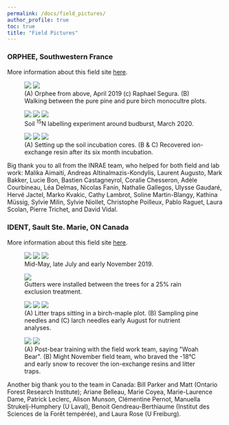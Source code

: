 ```yaml
---
permalink: /docs/field_pictures/
author_profile: true
toc: true
title: "Field Pictures"
---
```


### ORPHEE, Southwestern France
More information about this field site [here](https://sites.google.com/view/orpheeexperiment/home). 
<br>

<figure class="half">
	<a height="400" href="/img/orphee_above.jpg"><img src="/img/orphee_above.jpg"></a>
	<a height="400" href="/img/orphee_laurent.jpg"><img src="/img/orphee_laurent.jpg"></a>
	<figcaption> (A) Orphee from above, April 2019 (c) Raphael Segura. (B) Walking between the pure pine and pure birch monocultre plots. </figcaption>
</figure>   

<figure class="third">
	<a height="400" href="/img/orphee_label_prep.jpg"><img src="/img/orphee_label_prep.jpg"></a>
    <a height="400" href="/img/orphee_label.jpg"><img src="/img/orphee_label.jpg"></a>
    <a height="400" href="/img/orphee_leaves_T1.jpg"><img src="/img/orphee_leaves_T1.jpg"></a>
    <figcaption> Soil <sup>15</sup>N labelling experiment around budburst, March 2020. </figcaption>
</figure>   

<figure class="third">
	<a height="400" href="/img/orphee_raison_group.jpg"><img src="/img/orphee_raison_group.jpg"></a>
    <a height="400" href="/img/orphee_me_resine.png"><img src="/img/orphee_me_resine.png"></a>
    <a height="400" href="/img/orphee_resine.png"><img src="/img/orphee_resine.png"></a>
    <figcaption> (A) Setting up the soil incubation cores. (B & C) Recovered ion-exchange resin after its six month incubation. </figcaption>
</figure>   

Big thank you to all from the INRAE team, who helped for both field and lab work: Malika Aimaiti, Andreas Altinalmazis-Kondylis, Laurent Augusto, Mark Bakker, Lucie Bon, Bastien Castagneyrol, Coralie Chesseron, Adèle Courbineau, Léa Delmas, Nicolas Fanin, Nathalie Gallegos, Ulysse Gaudaré, Hervé Jactel, Marko Kvakic, Cathy Lambrot, Soline Martin-Blangy, Kathina Müssig, Sylvie Milin, Sylvie Niollet, Christophe Poilleux, Pablo Raguet, Laura Scolan, Pierre Trichet, and David Vidal.


### IDENT, Sault Ste. Marie, ON Canada 
More information about this field site [here](http://www.treedivnet.ugent.be/ExpIDENT.html).
<br>

<figure class="third">
	<a height="400" href="/img/ssm_may.jpg"><img src="/img/ssm_may.jpg"></a>
    <a height="400" href="/img/ssm_july.jpg"><img src="/img/ssm_july.jpg"></a>
    <a height="400" href="/img/ssm_nov.jpg"><img src="/img/ssm_nov.jpg"></a>
    <figcaption> Mid-May, late July and early November 2019. </figcaption>
</figure>   

<figure class="full">
	<a height="400" href="/img/IDENT.png"><img src="/img/IDENT.png"></a>
	<figcaption> Gutters were installed between the trees for a 25% rain exclusion treatment. </figcaption>
</figure>   

<figure class="third">
	<a height="400" href="/img/july_traps.jpg"><img src="/img/ssm_may.jpg"></a>
    <a height="400" href="/img/july_alison.jpg"><img src="/img/ssm_july.jpg"></a>
    <a height="400" href="/img/july_me.jpg"><img src="/img/ssm_nov.jpg"></a>
    <figcaption> (A) Litter traps sitting in a birch-maple plot. (B) Sampling pine needles and (C) larch needles early August for nutrient analyses. </figcaption>
</figure>   

<figure class="half">
	<a height="400" href="/img/ssm_team_may.jpg"><img src="/img/ssm_team_may.jpg"></a>
    <a height="400" href="/img/ssm_team_nov.jpg"><img src="/img/ssm_team_nov.jpg"></a>
    <figcaption> (A) Post-bear training with the field work team, saying "Woah Bear". (B) Might November field team, who braved the -18°C and early snow to recover the ion-exchange resins and litter traps. </figcaption>
</figure>  

Another big thank you to the team in Canada: Bill Parker and Matt (Ontario Forest Research Institute); Ariane Belleau, Marie Coyea, Marie-Laurence Dame, Patrick Leclerc, Alison Munson,  Clémentine Pernot, Manuella Strukelj-Humphery (U Laval),  Benoit Gendreau-Berthiaume (Institut des Sciences de la Forêt tempérée), and Laura Rose (U Freiburg). 

